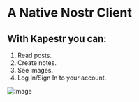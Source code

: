 # A Native Nostr Client

## With Kapestr you can:
1. Read posts.
2. Create notes.
3. See images.
4. Log In/Sign In to your account.

![image](https://github.com/user-attachments/assets/8bad12e7-2727-4160-807d-4abb9414bf6a)
